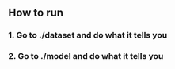 ## How to run

### 1. Go to ./dataset and do what it tells you

### 2. Go to ./model and do what it tells you
